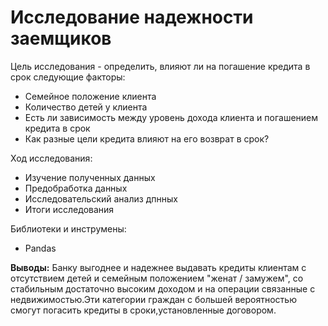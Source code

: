 # Исследование надежности заемщиков

Цель исследования - определить, влияют ли на погашение кредита в срок следующие факторы:
* Семейное положение клиента
* Количество детей у клиента
* Есть ли зависимость между уровень дохода клиента и погашением кредита в срок
* Как разные цели кредита влияют на его возврат в срок?

Ход исследования:
* Изучение полученных данных
* Предобработка данных
* Исследовательский анализ дпнных
* Итоги исследования

Библиотеки и инструмены:
* Pandas

**Выводы:**
Банку выгоднее и надежнее выдавать кредиты клиентам с отсутствием детей и семейным положением "женат / замужем", со стабильным достаточно высоким доходом и на операции связанные с недвижимостью.Эти категории граждан с большей вероятностью смогут погасить кредиты в сроки,установленные договором.
